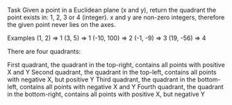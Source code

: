 Task
Given a point in a Euclidean plane (x and y), return the quadrant the point exists in: 1, 2, 3 or 4 (integer). x and y are non-zero integers, therefore the given point never lies on the axes.

Examples
(1, 2)     => 1
(3, 5)     => 1
(-10, 100) => 2
(-1, -9)   => 3
(19, -56)  => 4


There are four quadrants:

First quadrant, the quadrant in the top-right, contains all points with positive X and Y
Second quadrant, the quadrant in the top-left, contains all points with negative X, but positive Y
Third quadrant, the quadrant in the bottom-left, contains all points with negative X and Y
Fourth quadrant, the quadrant in the bottom-right, contains all points with positive X, but negative Y